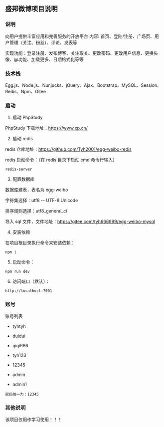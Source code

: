 ## 盛邦微博项目说明

### 说明

向用户提供丰富应用和完善服务的开放平台 内容: 首页、登陆/注册、广场页、用户管理（关注、粉丝）、评论、发表等

实现功能：登录注册、发布博客、关注取关、更改密码、更改用户信息、更换头像、@功能、加载更多、日期格式化等等



### 技术栈

Egg.js、Node.js、Nunjucks、jQuery、Ajax、Bootstrap、MySQL、Session、Redis、Npm、Gitee



### 启动

1. 启动 PhpStudy

PhpStudy 下载地址：https://www.xp.cn/



2. 启动 redis

redis 仓库地址：https://github.com/Tyh2001/egg-weibo-redis

redis 启动命令：（在 redis 目录下启动 cmd 命令行输入）

```shell
redis-server
```



3. 配置数据库

数据库建表，表名为 egg-weibo

字符集选择：utf8 -- UTF-8 Unicode

排序规则选择：utf8_general_ci

导入 sql 文件，文件地址：https://gitee.com/tyh666999/egg-weibo-mysql



4. 安装依赖

在项目根目录执行命令来安装依赖：

```shell
npm i
```



5. 启动命令：

```shell
npm run dev
```



6. 访问端口（默认）：

```shell
http://localhost:7001
```



### 账号

账号列表

- tyhtyh
- duidui
- qiqi666
- tyh123

- 12345
- admin
- admin1

```
密码统一为：12345
```



### 其他说明

该项目仅用作学习使用！！！

